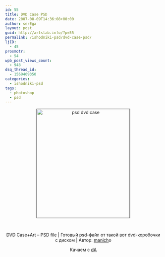 ```yaml
---
id: 55
title: DVD Case PSD
date: 2007-08-09T14:36:08+00:00
author: serEga
layout: post
guid: http://artslab.info/?p=55
permalink: /ishodniki-psd/dvd-case-psd/
ljID:
  - 45
prosmotr:
  - 54
wpb_post_views_count:
  - 948
dsq_thread_id:
  - 1569409350
categories:
  - ishodniki-psd
tags:
  - photoshop
  - psd
---
```

<p style="text-align: center">
  <img src="http://img108.imageshack.us/img108/6653/dvdcaseartpsdfilebymaniwo9.jpg" title="psd dvd case" alt="psd dvd case" border="1" height="351" width="300" />
</p>

<p style="text-align: center">
  &nbsp;
</p>

<p style="text-align: center">
  DVD Case+Art &#8211; PSD file | Готовый psd-файл от такой вот dvd-коробочки с диском | Автор: <a href="http://manicho.deviantart.com/" title="authors da page" target="_blank">manich</a>o
</p>

<p style="text-align: center">
  Качаем с <a href="http://www.deviantart.com/deviation/61443492/" title="download psd" target="_blank">dA</a>
</p>